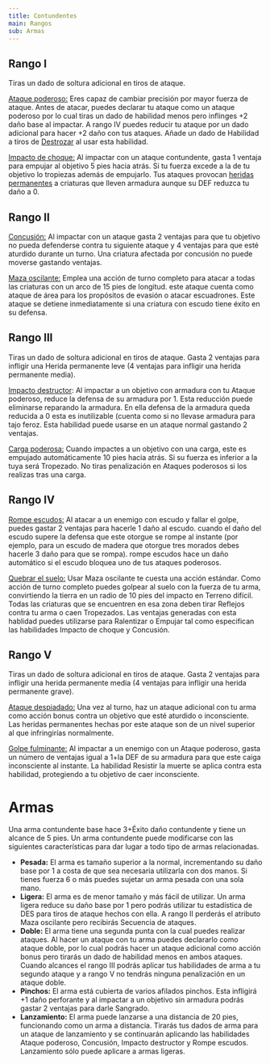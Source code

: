 ```yaml
---
title: Contundentes
main: Rangos
sub: Armas
---
```


## Rango I

Tiras un dado de soltura adicional en tiros de ataque. 

<u>Ataque poderoso:</u> Eres capaz de cambiar precisión por mayor fuerza de ataque. Antes de atacar, puedes declarar tu ataque como un ataque poderoso por lo cual tiras un dado de habilidad menos pero inflinges +2 daño base al impactar. A rango IV puedes reducir tu ataque por un dado adicional para hacer +2 daño con tus ataques. Añade un dado de Habilidad a tiros de [Destrozar](http://raldamain.com/rules/talentos.html#lista-de-talentos) al usar esta habilidad.

<u>Impacto de choque:</u> Al impactar con un ataque contundente, gasta 1 ventaja para empujar al objetivo 5 pies hacia atrás. Si tu fuerza excede a la de tu objetivo lo tropiezas además de empujarlo. Tus ataques provocan [heridas permanentes](http://raldamain.com/rules/Heridas%20permanentes.html) a criaturas que lleven armadura aunque su DEF reduzca tu daño a 0.

## Rango II

<u>Concusión:</u> Al impactar con un ataque gasta 2 ventajas para que tu objetivo no pueda defenderse contra tu siguiente ataque y 4 ventajas para que esté aturdido durante un turno. Una criatura afectada por concusión no puede moverse gastando ventajas.

<u>Maza oscilante:</u> Emplea una acción de turno completo para atacar a todas las criaturas con un arco de 15 pies de longitud. este ataque cuenta como ataque de área para los propósitos de evasión o atacar escuadrones. Este ataque se detiene inmediatamente si una criatura con escudo tiene éxito en su defensa.

## Rango III

Tiras un dado de soltura adicional en tiros de ataque. Gasta 2 ventajas para infligir una Herida permanente leve (4 ventajas para infligir una herida permanente media).

<u>Impacto destructor</u>: Al impactar a un objetivo con armadura con tu Ataque poderoso, reduce la defensa de su armadura por 1. Esta reducción puede eliminarse reparando la armadura. En ella defensa de la armadura queda reducida a 0 esta es inutilizable (cuenta como si no llevase armadura para tajo feroz. Esta habilidad puede usarse en un ataque normal gastando 2 ventajas. 

<u>Carga poderosa:</u> Cuando impactes a un objetivo con una carga, este es empujado automáticamente 10 pies hacia atrás. Si su fuerza es inferior a la tuya será Tropezado. No tiras penalización en Ataques poderosos si los realizas tras una carga.

## Rango IV 

<u>Rompe escudos:</u> Al atacar a un enemigo con escudo y fallar el golpe, puedes gastar 2 ventajas para hacerle 1 daño al escudo. cuando el daño del escudo supere la defensa que este otorgue se rompe al instante (por ejemplo, para un escudo de madera que otorgue tres morados debes hacerle 3 daño para que se rompa). rompe escudos hace un daño automático si el escudo bloquea uno de tus ataques poderosos.

<u>Quebrar el suelo:</u> Usar Maza oscilante te cuesta una acción estándar. Como acción de turno completo puedes golpear al suelo con la fuerza de tu arma, convirtiendo la tierra en un radio de 10 pies del impacto en Terreno difícil. Todas las criaturas que se encuentren en esa zona deben tirar Reflejos contra tu arma o caen Tropezados. Las ventajas generadas con esta hablidad puedes utilizarse para Ralentizar o Empujar tal como especifican las habilidades Impacto de choque y Concusión.

## Rango V 

Tiras un dado de soltura adicional en tiros de ataque. Gasta 2 ventajas para infligir una herida permanente media (4 ventajas para infligir una herida permanente grave).

<u>Ataque despiadado:</u> Una vez al turno, haz un ataque adicional con tu arma como acción bonus contra un objetivo que esté aturdido o inconsciente. Las heridas permanentes hechas por este ataque son de un nivel superior al que infringirías normalmente.

<u>Golpe fulminante:</u> Al impactar a un enemigo con un Ataque poderoso, gasta un número de ventajas igual a 1+la DEF de su armadura para que este caiga inconsciente al instante. La habilidad Resistir la muerte se aplica contra esta habilidad, protegiendo a tu objetivo de caer inconsciente.

# Armas

Una arma contundente base hace 3+Éxito daño contundente y tiene un alcance de 5 pies. Un arma contundente puede modificarse con las siguientes características para dar lugar a todo tipo de armas relacionadas.

- **Pesada:** El arma es tamaño superior a la normal, incrementando su daño base por 1 a costa de que sea necesaria utilizarla con dos manos. Si tienes fuerza 6 o más puedes sujetar un arma pesada con una sola mano.
- **Ligera:** El arma es de menor tamaño y más fácil de utilizar. Un arma ligera reduce su daño base por 1 pero podrás utilizar tu estadística de DES para tiros de ataque hechos con ella. A rango II perderás el atributo Maza oscilante pero recibirás Secuencia de ataques.
- **Doble:** El arma tiene una segunda punta con la cual puedes realizar ataques. Al hacer un ataque con tu arma puedes declararlo como ataque doble, por lo cual podrás hacer un ataque adicional como acción bonus pero tirarás un dado de habilidad menos en ambos ataques. Cuando alcances el rango III podrás aplicar tus habilidades de arma a tu segundo ataque y a rango V no tendrás ninguna penalización en un ataque doble.
- **Pinchos:** El arma está cubierta de varios afilados pinchos. Esta infligirá +1 daño perforante y al impactar a un objetivo sin armadura podrás gastar 2 ventajas para darle Sangrado. 
- **Lanzamiento:** El arma puede lanzarse a una distancia de 20 pies, funcionando como un arma a distancia. Tirarás tus dados de arma para un ataque de lanzamiento y se continuarán aplicando las habilidades Ataque poderoso, Concusión, Impacto destructor y Rompe escudos. Lanzamiento sólo puede aplicare a armas ligeras.